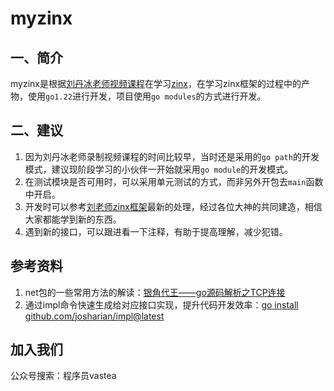 # myzinx

## 一、简介

myzinx是根据[刘丹冰老师视频课程](https://www.bilibili.com/video/av71067087/)在学习[zinx](https://github.com/aceld/zinx)，在学习zinx框架的过程中的产物，使用`go1.22`进行开发，项目使用`go modules`的方式进行开发。

## 二、建议

1. 因为刘丹冰老师录制视频课程的时间比较早，当时还是采用的`go path`的开发模式，建议现阶段学习的小伙伴一开始就采用`go module`的开发模式。
2. 在测试模块是否可用时，可以采用单元测试的方式，而非另外开包去`main`函数中开启。 
3. 开发时可以参考[刘老师zinx框架](https://github.com/aceld/zinx)最新的处理，经过各位大神的共同建造，相信大家都能学到新的东西。
4. 遇到新的接口，可以跟进看一下注释，有助于提高理解，减少犯错。

## 参考资料

1. net包的一些常用方法的解读：[银角代王——go源码解析之TCP连接](https://www.jianshu.com/p/8e41a7aa5f07)
2. 通过impl命令快速生成给对应接口实现，提升代码开发效率：[go install github.com/josharian/impl@latest](https://github.com/josharian/impl)

## 加入我们

公众号搜索：程序员vastea

